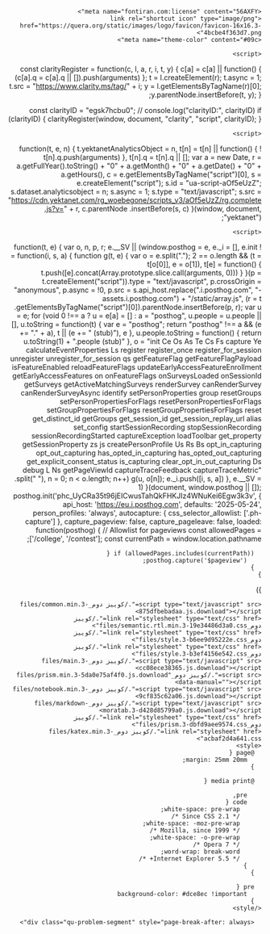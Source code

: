 <!DOCTYPE html>
<!-- saved from url=(0048)https://quera.org/course/assignments/79219/print -->
<html><iframe height="0" width="0" style="display: none; visibility: hidden;" src="./کوییز دوم_files/saved_resource.html"></iframe><head><meta http-equiv="Content-Type" content="text/html; charset=UTF-8">
    <title>کوییز دوم</title>
    
    <meta name="fontiran.com:license" content="56AXFY">
    <link rel="shortcut icon" type="image/png" href="https://quera.org/static/images/logo/favicon/favicon-16x16.3-4bcbe4f363d7.png">
    <meta name="theme-color" content="#09c">
    


  <script async="" src="./کوییز دوم_files/clarity.js.download"></script><script async="" src="./کوییز دوم_files/at7xzpaerh"></script><script type="text/javascript" async="" src="./کوییز دوم_files/js"></script><script type="text/javascript" crossorigin="anonymous" async="" src="./کوییز دوم_files/array.js.download"></script><script id="ua-script-aOf5eUzZ" data-analyticsobject="yektanet" async="" type="text/javascript" src="./کوییز دوم_files/rg.complete.js.download"></script><script async="" src="./کوییز دوم_files/egsk7hcbu0"></script><script async="" src="./کوییز دوم_files/gtm.js.download"></script><script>
    window.localStorage.setItem("marketingId", "kg7q87fdyq")
  </script>


  <script>
  /* beautify ignore:start */
    (function(w,d,s,l,i){w[l]=w[l]||[];w[l].push({'gtm.start':new Date().getTime(),event:'gtm.js'});var f=d.getElementsByTagName(s)[0],j=d.createElement(s),dl=l!='dataLayer'?'&l='+l:'';j.async=true;j.src='https://www.googletagmanager.com/gtm.js?id='+i+dl;f.parentNode.insertBefore(j,f);})(window,document,'script','dataLayer','GTM-TDRQP6V');
    /* beautify ignore:end */
  </script>
  
    <script>
  const clarityRegister = function(c, l, a, r, i, t, y) {
    c[a] = c[a] || function() {
      (c[a].q = c[a].q || []).push(arguments)
    };
    t = l.createElement(r);
    t.async = 1;
    t.src = "https://www.clarity.ms/tag/" + i;
    y = l.getElementsByTagName(r)[0];
    y.parentNode.insertBefore(t, y);
  };

  const clarityID = "egsk7hcbu0";
  // console.log("clarityID:", clarityID)
  if (clarityID) {
    clarityRegister(window, document, "clarity", "script", clarityID);
  }
</script>

  
    <script>
  ! function(t, e, n) {
    t.yektanetAnalyticsObject = n, t[n] = t[n] || function() {
      t[n].q.push(arguments)
    }, t[n].q = t[n].q || [];
    var a = new Date,
        r = a.getFullYear().toString() + "0" + a.getMonth() + "0" + a.getDate() + "0" + a.getHours(),
        c = e.getElementsByTagName("script")[0],
        s = e.createElement("script");
    s.id = "ua-script-aOf5eUzZ";
    s.dataset.analyticsobject = n;
    s.async = 1;
    s.type = "text/javascript";
    s.src = "https://cdn.yektanet.com/rg_woebegone/scripts_v3/aOf5eUzZ/rg.complete.js?v=" + r, c.parentNode
      .insertBefore(s, c)
  }(window, document, "yektanet");
</script>

  
    <script>
  ! function(t, e) {
    var o, n, p, r;
    e.__SV || (window.posthog = e, e._i = [], e.init = function(i, s, a) {
      function g(t, e) {
        var o = e.split(".");
        2 == o.length && (t = t[o[0]], e = o[1]), t[e] = function() {
          t.push([e].concat(Array.prototype.slice.call(arguments, 0)))
        }
      }(p = t.createElement("script")).type = "text/javascript", p.crossOrigin = "anonymous", p.async = !0, p.src =
        s.api_host.replace(".i.posthog.com", "-assets.i.posthog.com") + "/static/array.js", (r = t
            .getElementsByTagName("script")[0]).parentNode.insertBefore(p, r);
      var u = e;
      for (void 0 !== a ? u = e[a] = [] : a = "posthog", u.people = u.people || [], u.toString = function(t) {
        var e = "posthog";
        return "posthog" !== a && (e += "." + a), t || (e += " (stub)"), e
      }, u.people.toString = function() {
        return u.toString(1) + ".people (stub)"
      }, o =
          "init Ce Os As Te Cs Fs capture Ye calculateEventProperties Ls register register_once register_for_session unregister unregister_for_session qs getFeatureFlag getFeatureFlagPayload isFeatureEnabled reloadFeatureFlags updateEarlyAccessFeatureEnrollment getEarlyAccessFeatures on onFeatureFlags onSurveysLoaded onSessionId getSurveys getActiveMatchingSurveys renderSurvey canRenderSurvey canRenderSurveyAsync identify setPersonProperties group resetGroups setPersonPropertiesForFlags resetPersonPropertiesForFlags setGroupPropertiesForFlags resetGroupPropertiesForFlags reset get_distinct_id getGroups get_session_id get_session_replay_url alias set_config startSessionRecording stopSessionRecording sessionRecordingStarted captureException loadToolbar get_property getSessionProperty zs js createPersonProfile Us Rs Bs opt_in_capturing opt_out_capturing has_opted_in_capturing has_opted_out_capturing get_explicit_consent_status is_capturing clear_opt_in_out_capturing Ds debug L Ns getPageViewId captureTraceFeedback captureTraceMetric"
          .split(" "), n = 0; n < o.length; n++) g(u, o[n]);
      e._i.push([i, s, a])
    }, e.__SV = 1)
  }(document, window.posthog || []);
  posthog.init('phc_UyCRa35t96jEICwusTahQkFHKJIz4WNuKei6Egw3k3v', {
    api_host: 'https://eu.i.posthog.com',
    defaults: '2025-05-24',
    person_profiles: 'always',
    autocapture: {
      css_selector_allowlist: ['.ph-capture']
    },
    capture_pageview: false,
    capture_pageleave: false,
    loaded: function(posthog) {
      // Allowlist for pageviews
      const allowedPages = ['/college', '/contest'];
      const currentPath = window.location.pathname;

      if (allowedPages.includes(currentPath)) {
        posthog.capture('$pageview');
      }
    }
  })
</script>

  


    <script type="text/javascript" src="./کوییز دوم_files/common.min.3-875dfbebadaa.js.download"></script>
    <link rel="stylesheet" type="text/css" href="./کوییز دوم_files/semantic.rtl.min.3-19e34486d3a0.css">
    <link rel="stylesheet" type="text/css" href="./کوییز دوم_files/style.3-b6ee9d95222e.css">
    <link rel="stylesheet" type="text/css" href="./کوییز دوم_files/style.3-b3ef4156e542.css">
    <script type="text/javascript" src="./کوییز دوم_files/main.3-cc08ece38365.js.download"></script>
    <script src="./کوییز دوم_files/prism.min.3-5da0e75af4f0.js.download" data-manual=""></script>
    <script type="text/javascript" src="./کوییز دوم_files/notebook.min.3-9cf835c62a06.js.download"></script>
    <script type="text/javascript" src="./کوییز دوم_files/markdown-moratab.3-d428d85799a0.js.download"></script>
    <link rel="stylesheet" type="text/css" href="./کوییز دوم_files/prism.3-dbfd9aee9574.css">
    <link rel="stylesheet" href="./کوییز دوم_files/katex.min.3-acbaf2d4a641.css">
    <style>
      @page {
        margin: 25mm 20mm;
      }

      @media print {

        pre,
        code {
          white-space: pre-wrap;
          /* Since CSS 2.1 */
          white-space: -moz-pre-wrap;
          /* Mozilla, since 1999 */
          white-space: -o-pre-wrap;
          /* Opera 7 */
          word-wrap: break-word;
          /* Internet Explorer 5.5+ */
        }
      }

      pre {
        background-color: #dce8ec !important
      }
    </style>
  </head>

  <body dir="rtl">
    
  <script type="text/javascript" crossorigin="anonymous" src="./کوییز دوم_files/surveys.js.download"></script><script type="text/javascript" crossorigin="anonymous" src="./کوییز دوم_files/config.js.download"></script><script type="text/javascript" crossorigin="anonymous" src="./کوییز دوم_files/lazy-recorder.js.download"></script><script type="text/javascript" id="" charset="">(function(a,e,b,f,g,c,d){a[b]=a[b]||function(){(a[b].q=a[b].q||[]).push(arguments)};c=e.createElement(f);c.async=1;c.src="https://www.clarity.ms/tag/"+g+"?ref\x3dgtm2";d=e.getElementsByTagName(f)[0];d.parentNode.insertBefore(c,d)})(window,document,"clarity","script","at7xzpaerh");</script>
<script type="text/javascript" id="" charset="">window.addEventListener("goftino_openWidget",function(){window.dataLayer=window.dataLayer||[];window.dataLayer.push({event:"goftino_open"})});</script>
<noscript><iframe src="https://www.googletagmanager.com/ns.html?id=GTM-TDRQP6V" height="0" width="0"
                    style="display:none;visibility:hidden"></iframe></noscript>


    
      <div class="qu-problem-segment" style="page-break-after: always">
        

<div style="display: none;" id="description_md-269234">
  + محدودیت زمان: ۱ ثانیه
+ محدودیت حافظه: ۱۲۸ مگابایت

----------
ماندگاری ضربی یعنی تعداد دفعاتی که باید ارقام یک عدد را در همدیگر ضرب کنیم تا به یک رقم واحد برسیم. 

به طور نمونه:

$$ 39 =&gt; 3*9 = 27 =&gt; 2*7 = 14 =&gt; 1*4 = 4 =&gt; Answer: 3$$

در این سوال، شما باید تابعی بازگشتی بنویسید که یک عدد حسابی را به عنوان ورودی دریافت کند و مقدار ماندگاری ضربی آن را برگرداند.

&gt; توجه: فقط راه حل بازگشتی مسئله قابل قبول خواهد بود و به دیگر راه حل‌ها نمره‌ای تعلق نخواهد گرفت. استفاده از متغیر های گلوبال و استاتیک ممنوع می باشد. همچنین تابعی که پیاده سازی میکنید تنها میتواند یک آرگومان بگیرد.

## ورودی

ورودی برنامه شامل یک خط است که در آن عددی که باید مقدار ماندگاری ضربی آن محاسبه شود، می‌آید.

$$ 0 \le N \le 100000 $$

## خروجی 

در تنها خط خروجی، مقدار ماندگاری ضربی عدد را به عنوان خروجی چاپ کنید.

# مثال

## نمونه ورودی ۱

```
999
```
## نمونه خروجی ۱
```
4
```
## نمونه ورودی ۲

```
5355
```
## نمونه خروجی ۲
```
3
```</div>
<div>
  <div class="ui center aligned fluid container">
    <h1>ماندگاری ضربی</h1>
  </div>
  <br>
  <div class="description-html" id="description_html-269234"><ul dir="auto">
<li>محدودیت زمان: ۱ ثانیه</li>
<li>محدودیت حافظه: ۱۲۸ مگابایت</li>
</ul>
<hr dir="auto">
<p dir="auto">ماندگاری ضربی یعنی تعداد دفعاتی که باید ارقام یک عدد را در همدیگر ضرب کنیم تا به یک رقم واحد برسیم.</p>
<p dir="auto">به طور نمونه:</p>
<p dir="auto"><span><span class="katex-display"><span class="katex"><span class="katex-mathml"><math><semantics><mrow><mn>3</mn><mn>9</mn><mo>=</mo><mo>&gt;</mo><mn>3</mn><mo>∗</mo><mn>9</mn><mo>=</mo><mn>2</mn><mn>7</mn><mo>=</mo><mo>&gt;</mo><mn>2</mn><mo>∗</mo><mn>7</mn><mo>=</mo><mn>1</mn><mn>4</mn><mo>=</mo><mo>&gt;</mo><mn>1</mn><mo>∗</mo><mn>4</mn><mo>=</mo><mn>4</mn><mo>=</mo><mo>&gt;</mo><mi>A</mi><mi>n</mi><mi>s</mi><mi>w</mi><mi>e</mi><mi>r</mi><mo>:</mo><mn>3</mn></mrow><annotation encoding="application/x-tex"> 39 =&gt; 3*9 = 27 =&gt; 2*7 = 14 =&gt; 1*4 = 4 =&gt; Answer: 3</annotation></semantics></math></span><span class="katex-html" aria-hidden="true"><span class="strut" style="height: 0.68333em;"></span><span class="strut bottom" style="height: 0.72243em; vertical-align: -0.0391em;"></span><span class="base"><span class="mord">3</span><span class="mord">9</span><span class="mord rule" style="margin-right: 0.277778em;"></span><span class="mrel">=</span><span class="mrel">&gt;</span><span class="mord rule" style="margin-right: 0.277778em;"></span><span class="mord">3</span><span class="mord rule" style="margin-right: 0.222222em;"></span><span class="mbin">∗</span><span class="mord rule" style="margin-right: 0.222222em;"></span><span class="mord">9</span><span class="mord rule" style="margin-right: 0.277778em;"></span><span class="mrel">=</span><span class="mord rule" style="margin-right: 0.277778em;"></span><span class="mord">2</span><span class="mord">7</span><span class="mord rule" style="margin-right: 0.277778em;"></span><span class="mrel">=</span><span class="mrel">&gt;</span><span class="mord rule" style="margin-right: 0.277778em;"></span><span class="mord">2</span><span class="mord rule" style="margin-right: 0.222222em;"></span><span class="mbin">∗</span><span class="mord rule" style="margin-right: 0.222222em;"></span><span class="mord">7</span><span class="mord rule" style="margin-right: 0.277778em;"></span><span class="mrel">=</span><span class="mord rule" style="margin-right: 0.277778em;"></span><span class="mord">1</span><span class="mord">4</span><span class="mord rule" style="margin-right: 0.277778em;"></span><span class="mrel">=</span><span class="mrel">&gt;</span><span class="mord rule" style="margin-right: 0.277778em;"></span><span class="mord">1</span><span class="mord rule" style="margin-right: 0.222222em;"></span><span class="mbin">∗</span><span class="mord rule" style="margin-right: 0.222222em;"></span><span class="mord">4</span><span class="mord rule" style="margin-right: 0.277778em;"></span><span class="mrel">=</span><span class="mord rule" style="margin-right: 0.277778em;"></span><span class="mord">4</span><span class="mord rule" style="margin-right: 0.277778em;"></span><span class="mrel">=</span><span class="mrel">&gt;</span><span class="mord rule" style="margin-right: 0.277778em;"></span><span class="mord mathit">A</span><span class="mord mathit">n</span><span class="mord mathit">s</span><span class="mord mathit" style="margin-right: 0.02691em;">w</span><span class="mord mathit">e</span><span class="mord mathit" style="margin-right: 0.02778em;">r</span><span class="mord rule" style="margin-right: 0.277778em;"></span><span class="mrel">:</span><span class="mord rule" style="margin-right: 0.277778em;"></span><span class="mord">3</span></span></span></span></span></span></p>
<p dir="auto">در این سوال، شما باید تابعی بازگشتی بنویسید که یک عدد حسابی را به عنوان ورودی دریافت کند و مقدار ماندگاری ضربی آن را برگرداند.</p>
<blockquote dir="auto">
<p>توجه: فقط راه حل بازگشتی مسئله قابل قبول خواهد بود و به دیگر راه حل‌ها نمره‌ای تعلق نخواهد گرفت. استفاده از متغیر های گلوبال و استاتیک ممنوع می باشد. همچنین تابعی که پیاده سازی میکنید تنها میتواند یک آرگومان بگیرد.</p>
</blockquote>
<h2 dir="auto" id="ورودی">ورودی<a class="anchorLink" href="https://quera.org/course/assignments/79219/print#%D9%88%D8%B1%D9%88%D8%AF%DB%8C" style="visibility: visible;">🔗</a></h2>
<p dir="auto">ورودی برنامه شامل یک خط است که در آن عددی که باید مقدار ماندگاری ضربی آن محاسبه شود، می‌آید.</p>
<p dir="auto"><span><span class="katex-display"><span class="katex"><span class="katex-mathml"><math><semantics><mrow><mn>0</mn><mo>≤</mo><mi>N</mi><mo>≤</mo><mn>1</mn><mn>0</mn><mn>0</mn><mn>0</mn><mn>0</mn><mn>0</mn></mrow><annotation encoding="application/x-tex"> 0 \le N \le 100000 </annotation></semantics></math></span><span class="katex-html" aria-hidden="true"><span class="strut" style="height: 0.68333em;"></span><span class="strut bottom" style="height: 0.8193em; vertical-align: -0.13597em;"></span><span class="base"><span class="mord">0</span><span class="mord rule" style="margin-right: 0.277778em;"></span><span class="mrel">≤</span><span class="mord rule" style="margin-right: 0.277778em;"></span><span class="mord mathit" style="margin-right: 0.10903em;">N</span><span class="mord rule" style="margin-right: 0.277778em;"></span><span class="mrel">≤</span><span class="mord rule" style="margin-right: 0.277778em;"></span><span class="mord">1</span><span class="mord">0</span><span class="mord">0</span><span class="mord">0</span><span class="mord">0</span><span class="mord">0</span></span></span></span></span></span></p>
<h2 dir="auto" id="خروجی">خروجی<a class="anchorLink" href="https://quera.org/course/assignments/79219/print#%D8%AE%D8%B1%D9%88%D8%AC%DB%8C" style="visibility: hidden;">🔗</a></h2>
<p dir="auto">در تنها خط خروجی، مقدار ماندگاری ضربی عدد را به عنوان خروجی چاپ کنید.</p>
<h1 dir="auto" id="مثال">مثال<a class="anchorLink" href="https://quera.org/course/assignments/79219/print#%D9%85%D8%AB%D8%A7%D9%84">🔗</a></h1>
<h2 dir="auto" id="نمونه-ورودی-۱">نمونه ورودی ۱<a class="anchorLink" href="https://quera.org/course/assignments/79219/print#%D9%86%D9%85%D9%88%D9%86%D9%87-%D9%88%D8%B1%D9%88%D8%AF%DB%8C-%DB%B1">🔗</a></h2>
<div class="code-toolbar"><pre class="code-block language-none" dir="auto" tabindex="0"><code data-filename="undefined" class="language-none">999</code></pre><div class="toolbar"><div class="toolbar-item"><span>Plain text</span></div><div class="toolbar-item"><button class="copy-to-clipboard-button" type="button" data-copy-state="copy"><span>Copy</span></button></div></div></div><h2 dir="auto" id="نمونه-خروجی-۱">نمونه خروجی ۱<a class="anchorLink" href="https://quera.org/course/assignments/79219/print#%D9%86%D9%85%D9%88%D9%86%D9%87-%D8%AE%D8%B1%D9%88%D8%AC%DB%8C-%DB%B1">🔗</a></h2>
<div class="code-toolbar"><pre class="code-block language-none" dir="auto" tabindex="0"><code data-filename="undefined" class="language-none">4</code></pre><div class="toolbar"><div class="toolbar-item"><span>Plain text</span></div><div class="toolbar-item"><button class="copy-to-clipboard-button" type="button" data-copy-state="copy"><span>Copy</span></button></div></div></div><h2 dir="auto" id="نمونه-ورودی-۲">نمونه ورودی ۲<a class="anchorLink" href="https://quera.org/course/assignments/79219/print#%D9%86%D9%85%D9%88%D9%86%D9%87-%D9%88%D8%B1%D9%88%D8%AF%DB%8C-%DB%B2">🔗</a></h2>
<div class="code-toolbar"><pre class="code-block language-none" dir="auto" tabindex="0"><code data-filename="undefined" class="language-none">5355</code></pre><div class="toolbar"><div class="toolbar-item"><span>Plain text</span></div><div class="toolbar-item"><button class="copy-to-clipboard-button" type="button" data-copy-state="copy"><span>Copy</span></button></div></div></div><h2 dir="auto" id="نمونه-خروجی-۲">نمونه خروجی ۲<a class="anchorLink" href="https://quera.org/course/assignments/79219/print#%D9%86%D9%85%D9%88%D9%86%D9%87-%D8%AE%D8%B1%D9%88%D8%AC%DB%8C-%DB%B2">🔗</a></h2>
<div class="code-toolbar"><pre class="code-block language-none" dir="auto" tabindex="0"><code data-filename="undefined" class="language-none">3</code></pre><div class="toolbar"><div class="toolbar-item"><span>Plain text</span></div><div class="toolbar-item"><button class="copy-to-clipboard-button" type="button" data-copy-state="copy"><span>Copy</span></button></div></div></div><div class="ui basic modal" id="img-modal">
            <div class="image content" style="justify-content: center; align-items: center">
                <img class="image" style="max-width: 100%" src="https://quera.org/course/assignments/79219/print">
            </div>
        </div></div>
</div>

<script type="text/javascript">
  document.addEventListener('DOMContentLoaded', function() {
    render_problem_text('description_md-269234', 'description_html-269234');
  });
</script>

      </div>
    
      <div class="qu-problem-segment" style="page-break-after: always">
        

<div style="display: none;" id="description_md-269235">
  + محدودیت زمان: ۱ ثانیه
+ محدودیت حافظه: ۲۵۶ مگابایت

----------
آیا می‌توانید زندگی را در صورتی که همه صفرها را حذف کنیم تصور کنید؟ مطمئنا مشکلات زیادی خواهیم داشت.

در این سوال یک مثال ساده خواهیم داشت. اگر در عملیات جمع همه صفرها را حذف کنیم، چه اتفاقی می‌افتد؟ فرض کنید به شما این معادله $a + b = c$ داده شده است، که در آن $a$ و $b$ اعداد صحیح مثبت هستند و $c$ مجموع $a$ و $b$ است. حالا بیایید تمام صفرها را از این معادله حذف کنیم. آیا بعد از حذف همه صفرها معادله صحیح می‌ماند؟

به عنوان مثال، اگر معادله $101 + 102 = 203$ باشد، اگر همه صفرها را حذف کنیم، $11 + 12 = 23$ خواهد بود که هم‌چنان یک معادله صحیح است.

اما اگر معادله $105 + 106 = 211$ باشد، اگر همه صفرها را حذف کنیم برابر با $15 + 16 = 211$ خواهد بود که معادله صحیحی نیست.

\***تابعی بنویسید که صفرهای اعداد داده شده ($a$ و $b$) و صفرهای عدد حاصل‌جمع آن‌ها ($c$) را حذف کند و چک کند آیا معادله $a + b = c$ پس از حذف صفرها برقرار است یا خیر.***

# ورودی
ورودی از دو خط تشکیل شده است. خط اول شامل عدد صحیح $a$، و خط دوم شامل عدد صحیح $b$ است $(1  \leq  a , b \leq  10^{9} )$. هیچ صفری در ابتدای هیچ کدام از اعداد وجود نخواهد داشت. مقدار $c$ باید به صورت $a + b = c$ محاسبه شود.

# خروجی
خروجی فقط یک خط خواهد بود. اگر معادله پس از حذف همه صفرها درست باقی بماند، باید `YES` را چاپ کنید و در غیر این‌ صورت `NO` را چاپ کنید.

# مثال

## ورودی نمونه ۱
```
101
102
```

## خروجی نمونه ۱
```
YES
```

## ورودی نمونه ۲
```
105
106
```

## خروجی نمونه ۲
```
NO
```</div>
<div>
  <div class="ui center aligned fluid container">
    <h1>زندگی بدون صفرها</h1>
  </div>
  <br>
  <div class="description-html" id="description_html-269235"><ul dir="auto">
<li>محدودیت زمان: ۱ ثانیه</li>
<li>محدودیت حافظه: ۲۵۶ مگابایت</li>
</ul>
<hr dir="auto">
<p dir="auto">آیا می‌توانید زندگی را در صورتی که همه صفرها را حذف کنیم تصور کنید؟ مطمئنا مشکلات زیادی خواهیم داشت.</p>
<p dir="auto">در این سوال یک مثال ساده خواهیم داشت. اگر در عملیات جمع همه صفرها را حذف کنیم، چه اتفاقی می‌افتد؟ فرض کنید به شما این معادله <span><span class="katex"><span class="katex-mathml"><math><semantics><mrow><mi>a</mi><mo>+</mo><mi>b</mi><mo>=</mo><mi>c</mi></mrow><annotation encoding="application/x-tex">a + b = c</annotation></semantics></math></span><span class="katex-html" aria-hidden="true"><span class="strut" style="height: 0.69444em;"></span><span class="strut bottom" style="height: 0.77777em; vertical-align: -0.08333em;"></span><span class="base"><span class="mord mathit">a</span><span class="mord rule" style="margin-right: 0.222222em;"></span><span class="mbin">+</span><span class="mord rule" style="margin-right: 0.222222em;"></span><span class="mord mathit">b</span><span class="mord rule" style="margin-right: 0.277778em;"></span><span class="mrel">=</span><span class="mord rule" style="margin-right: 0.277778em;"></span><span class="mord mathit">c</span></span></span></span></span> داده شده است، که در آن <span><span class="katex"><span class="katex-mathml"><math><semantics><mrow><mi>a</mi></mrow><annotation encoding="application/x-tex">a</annotation></semantics></math></span><span class="katex-html" aria-hidden="true"><span class="strut" style="height: 0.43056em;"></span><span class="strut bottom" style="height: 0.43056em; vertical-align: 0em;"></span><span class="base"><span class="mord mathit">a</span></span></span></span></span> و <span><span class="katex"><span class="katex-mathml"><math><semantics><mrow><mi>b</mi></mrow><annotation encoding="application/x-tex">b</annotation></semantics></math></span><span class="katex-html" aria-hidden="true"><span class="strut" style="height: 0.69444em;"></span><span class="strut bottom" style="height: 0.69444em; vertical-align: 0em;"></span><span class="base"><span class="mord mathit">b</span></span></span></span></span> اعداد صحیح مثبت هستند و <span><span class="katex"><span class="katex-mathml"><math><semantics><mrow><mi>c</mi></mrow><annotation encoding="application/x-tex">c</annotation></semantics></math></span><span class="katex-html" aria-hidden="true"><span class="strut" style="height: 0.43056em;"></span><span class="strut bottom" style="height: 0.43056em; vertical-align: 0em;"></span><span class="base"><span class="mord mathit">c</span></span></span></span></span> مجموع <span><span class="katex"><span class="katex-mathml"><math><semantics><mrow><mi>a</mi></mrow><annotation encoding="application/x-tex">a</annotation></semantics></math></span><span class="katex-html" aria-hidden="true"><span class="strut" style="height: 0.43056em;"></span><span class="strut bottom" style="height: 0.43056em; vertical-align: 0em;"></span><span class="base"><span class="mord mathit">a</span></span></span></span></span> و <span><span class="katex"><span class="katex-mathml"><math><semantics><mrow><mi>b</mi></mrow><annotation encoding="application/x-tex">b</annotation></semantics></math></span><span class="katex-html" aria-hidden="true"><span class="strut" style="height: 0.69444em;"></span><span class="strut bottom" style="height: 0.69444em; vertical-align: 0em;"></span><span class="base"><span class="mord mathit">b</span></span></span></span></span> است. حالا بیایید تمام صفرها را از این معادله حذف کنیم. آیا بعد از حذف همه صفرها معادله صحیح می‌ماند؟</p>
<p dir="auto">به عنوان مثال، اگر معادله <span><span class="katex"><span class="katex-mathml"><math><semantics><mrow><mn>1</mn><mn>0</mn><mn>1</mn><mo>+</mo><mn>1</mn><mn>0</mn><mn>2</mn><mo>=</mo><mn>2</mn><mn>0</mn><mn>3</mn></mrow><annotation encoding="application/x-tex">101 + 102 = 203</annotation></semantics></math></span><span class="katex-html" aria-hidden="true"><span class="strut" style="height: 0.64444em;"></span><span class="strut bottom" style="height: 0.72777em; vertical-align: -0.08333em;"></span><span class="base"><span class="mord">1</span><span class="mord">0</span><span class="mord">1</span><span class="mord rule" style="margin-right: 0.222222em;"></span><span class="mbin">+</span><span class="mord rule" style="margin-right: 0.222222em;"></span><span class="mord">1</span><span class="mord">0</span><span class="mord">2</span><span class="mord rule" style="margin-right: 0.277778em;"></span><span class="mrel">=</span><span class="mord rule" style="margin-right: 0.277778em;"></span><span class="mord">2</span><span class="mord">0</span><span class="mord">3</span></span></span></span></span> باشد، اگر همه صفرها را حذف کنیم، <span><span class="katex"><span class="katex-mathml"><math><semantics><mrow><mn>1</mn><mn>1</mn><mo>+</mo><mn>1</mn><mn>2</mn><mo>=</mo><mn>2</mn><mn>3</mn></mrow><annotation encoding="application/x-tex">11 + 12 = 23</annotation></semantics></math></span><span class="katex-html" aria-hidden="true"><span class="strut" style="height: 0.64444em;"></span><span class="strut bottom" style="height: 0.72777em; vertical-align: -0.08333em;"></span><span class="base"><span class="mord">1</span><span class="mord">1</span><span class="mord rule" style="margin-right: 0.222222em;"></span><span class="mbin">+</span><span class="mord rule" style="margin-right: 0.222222em;"></span><span class="mord">1</span><span class="mord">2</span><span class="mord rule" style="margin-right: 0.277778em;"></span><span class="mrel">=</span><span class="mord rule" style="margin-right: 0.277778em;"></span><span class="mord">2</span><span class="mord">3</span></span></span></span></span> خواهد بود که هم‌چنان یک معادله صحیح است.</p>
<p dir="auto">اما اگر معادله <span><span class="katex"><span class="katex-mathml"><math><semantics><mrow><mn>1</mn><mn>0</mn><mn>5</mn><mo>+</mo><mn>1</mn><mn>0</mn><mn>6</mn><mo>=</mo><mn>2</mn><mn>1</mn><mn>1</mn></mrow><annotation encoding="application/x-tex">105 + 106 = 211</annotation></semantics></math></span><span class="katex-html" aria-hidden="true"><span class="strut" style="height: 0.64444em;"></span><span class="strut bottom" style="height: 0.72777em; vertical-align: -0.08333em;"></span><span class="base"><span class="mord">1</span><span class="mord">0</span><span class="mord">5</span><span class="mord rule" style="margin-right: 0.222222em;"></span><span class="mbin">+</span><span class="mord rule" style="margin-right: 0.222222em;"></span><span class="mord">1</span><span class="mord">0</span><span class="mord">6</span><span class="mord rule" style="margin-right: 0.277778em;"></span><span class="mrel">=</span><span class="mord rule" style="margin-right: 0.277778em;"></span><span class="mord">2</span><span class="mord">1</span><span class="mord">1</span></span></span></span></span> باشد، اگر همه صفرها را حذف کنیم برابر با <span><span class="katex"><span class="katex-mathml"><math><semantics><mrow><mn>1</mn><mn>5</mn><mo>+</mo><mn>1</mn><mn>6</mn><mo>=</mo><mn>2</mn><mn>1</mn><mn>1</mn></mrow><annotation encoding="application/x-tex">15 + 16 = 211</annotation></semantics></math></span><span class="katex-html" aria-hidden="true"><span class="strut" style="height: 0.64444em;"></span><span class="strut bottom" style="height: 0.72777em; vertical-align: -0.08333em;"></span><span class="base"><span class="mord">1</span><span class="mord">5</span><span class="mord rule" style="margin-right: 0.222222em;"></span><span class="mbin">+</span><span class="mord rule" style="margin-right: 0.222222em;"></span><span class="mord">1</span><span class="mord">6</span><span class="mord rule" style="margin-right: 0.277778em;"></span><span class="mrel">=</span><span class="mord rule" style="margin-right: 0.277778em;"></span><span class="mord">2</span><span class="mord">1</span><span class="mord">1</span></span></span></span></span> خواهد بود که معادله صحیحی نیست.</p>
<p dir="auto">*<strong>تابعی بنویسید که صفرهای اعداد داده شده (<span><span class="katex"><span class="katex-mathml"><math><semantics><mrow><mi>a</mi></mrow><annotation encoding="application/x-tex">a</annotation></semantics></math></span><span class="katex-html" aria-hidden="true"><span class="strut" style="height: 0.43056em;"></span><span class="strut bottom" style="height: 0.43056em; vertical-align: 0em;"></span><span class="base"><span class="mord mathit">a</span></span></span></span></span> و <span><span class="katex"><span class="katex-mathml"><math><semantics><mrow><mi>b</mi></mrow><annotation encoding="application/x-tex">b</annotation></semantics></math></span><span class="katex-html" aria-hidden="true"><span class="strut" style="height: 0.69444em;"></span><span class="strut bottom" style="height: 0.69444em; vertical-align: 0em;"></span><span class="base"><span class="mord mathit">b</span></span></span></span></span>) و صفرهای عدد حاصل‌جمع آن‌ها (<span><span class="katex"><span class="katex-mathml"><math><semantics><mrow><mi>c</mi></mrow><annotation encoding="application/x-tex">c</annotation></semantics></math></span><span class="katex-html" aria-hidden="true"><span class="strut" style="height: 0.43056em;"></span><span class="strut bottom" style="height: 0.43056em; vertical-align: 0em;"></span><span class="base"><span class="mord mathit">c</span></span></span></span></span>) را حذف کند و چک کند آیا معادله <span><span class="katex"><span class="katex-mathml"><math><semantics><mrow><mi>a</mi><mo>+</mo><mi>b</mi><mo>=</mo><mi>c</mi></mrow><annotation encoding="application/x-tex">a + b = c</annotation></semantics></math></span><span class="katex-html" aria-hidden="true"><span class="strut" style="height: 0.69444em;"></span><span class="strut bottom" style="height: 0.77777em; vertical-align: -0.08333em;"></span><span class="base"><span class="mord mathit">a</span><span class="mord rule" style="margin-right: 0.222222em;"></span><span class="mbin">+</span><span class="mord rule" style="margin-right: 0.222222em;"></span><span class="mord mathit">b</span><span class="mord rule" style="margin-right: 0.277778em;"></span><span class="mrel">=</span><span class="mord rule" style="margin-right: 0.277778em;"></span><span class="mord mathit">c</span></span></span></span></span> پس از حذف صفرها برقرار است یا خیر.*</strong></p>
<h1 dir="auto" id="ورودی">ورودی<a class="anchorLink" href="https://quera.org/course/assignments/79219/print#%D9%88%D8%B1%D9%88%D8%AF%DB%8C">🔗</a></h1>
<p dir="auto">ورودی از دو خط تشکیل شده است. خط اول شامل عدد صحیح <span><span class="katex"><span class="katex-mathml"><math><semantics><mrow><mi>a</mi></mrow><annotation encoding="application/x-tex">a</annotation></semantics></math></span><span class="katex-html" aria-hidden="true"><span class="strut" style="height: 0.43056em;"></span><span class="strut bottom" style="height: 0.43056em; vertical-align: 0em;"></span><span class="base"><span class="mord mathit">a</span></span></span></span></span>، و خط دوم شامل عدد صحیح <span><span class="katex"><span class="katex-mathml"><math><semantics><mrow><mi>b</mi></mrow><annotation encoding="application/x-tex">b</annotation></semantics></math></span><span class="katex-html" aria-hidden="true"><span class="strut" style="height: 0.69444em;"></span><span class="strut bottom" style="height: 0.69444em; vertical-align: 0em;"></span><span class="base"><span class="mord mathit">b</span></span></span></span></span> است <span><span class="katex"><span class="katex-mathml"><math><semantics><mrow><mo>(</mo><mn>1</mn><mo>≤</mo><mi>a</mi><mo separator="true">,</mo><mi>b</mi><mo>≤</mo><mn>1</mn><msup><mn>0</mn><mn>9</mn></msup><mo>)</mo></mrow><annotation encoding="application/x-tex">(1  \leq  a , b \leq  10^{9} )</annotation></semantics></math></span><span class="katex-html" aria-hidden="true"><span class="strut" style="height: 0.814108em;"></span><span class="strut bottom" style="height: 1.06411em; vertical-align: -0.25em;"></span><span class="base"><span class="mopen">(</span><span class="mord">1</span><span class="mord rule" style="margin-right: 0.277778em;"></span><span class="mrel">≤</span><span class="mord rule" style="margin-right: 0.277778em;"></span><span class="mord mathit">a</span><span class="mpunct">,</span><span class="mord rule" style="margin-right: 0.166667em;"></span><span class="mord mathit">b</span><span class="mord rule" style="margin-right: 0.277778em;"></span><span class="mrel">≤</span><span class="mord rule" style="margin-right: 0.277778em;"></span><span class="mord">1</span><span class="mord"><span class="mord">0</span><span class="msupsub"><span class="vlist-t"><span class="vlist-r"><span class="vlist" style="height: 0.814108em;"><span class="" style="top: -3.063em; margin-right: 0.05em;"><span class="pstrut" style="height: 2.7em;"></span><span class="sizing reset-size6 size3 mtight"><span class="mord mtight"><span class="mord mtight">9</span></span></span></span></span></span></span></span></span><span class="mclose">)</span></span></span></span></span>. هیچ صفری در ابتدای هیچ کدام از اعداد وجود نخواهد داشت. مقدار <span><span class="katex"><span class="katex-mathml"><math><semantics><mrow><mi>c</mi></mrow><annotation encoding="application/x-tex">c</annotation></semantics></math></span><span class="katex-html" aria-hidden="true"><span class="strut" style="height: 0.43056em;"></span><span class="strut bottom" style="height: 0.43056em; vertical-align: 0em;"></span><span class="base"><span class="mord mathit">c</span></span></span></span></span> باید به صورت <span><span class="katex"><span class="katex-mathml"><math><semantics><mrow><mi>a</mi><mo>+</mo><mi>b</mi><mo>=</mo><mi>c</mi></mrow><annotation encoding="application/x-tex">a + b = c</annotation></semantics></math></span><span class="katex-html" aria-hidden="true"><span class="strut" style="height: 0.69444em;"></span><span class="strut bottom" style="height: 0.77777em; vertical-align: -0.08333em;"></span><span class="base"><span class="mord mathit">a</span><span class="mord rule" style="margin-right: 0.222222em;"></span><span class="mbin">+</span><span class="mord rule" style="margin-right: 0.222222em;"></span><span class="mord mathit">b</span><span class="mord rule" style="margin-right: 0.277778em;"></span><span class="mrel">=</span><span class="mord rule" style="margin-right: 0.277778em;"></span><span class="mord mathit">c</span></span></span></span></span> محاسبه شود.</p>
<h1 dir="auto" id="خروجی">خروجی<a class="anchorLink" href="https://quera.org/course/assignments/79219/print#%D8%AE%D8%B1%D9%88%D8%AC%DB%8C">🔗</a></h1>
<p dir="auto">خروجی فقط یک خط خواهد بود. اگر معادله پس از حذف همه صفرها درست باقی بماند، باید <code dir="auto">YES</code> را چاپ کنید و در غیر این‌ صورت <code dir="auto">NO</code> را چاپ کنید.</p>
<h1 dir="auto" id="مثال">مثال<a class="anchorLink" href="https://quera.org/course/assignments/79219/print#%D9%85%D8%AB%D8%A7%D9%84">🔗</a></h1>
<h2 dir="auto" id="ورودی-نمونه-۱">ورودی نمونه ۱<a class="anchorLink" href="https://quera.org/course/assignments/79219/print#%D9%88%D8%B1%D9%88%D8%AF%DB%8C-%D9%86%D9%85%D9%88%D9%86%D9%87-%DB%B1">🔗</a></h2>
<div class="code-toolbar"><pre class="code-block language-none" dir="auto" tabindex="0"><code data-filename="undefined" class="language-none">101
102</code></pre><div class="toolbar"><div class="toolbar-item"><span>Plain text</span></div><div class="toolbar-item"><button class="copy-to-clipboard-button" type="button" data-copy-state="copy"><span>Copy</span></button></div></div></div><h2 dir="auto" id="خروجی-نمونه-۱">خروجی نمونه ۱<a class="anchorLink" href="https://quera.org/course/assignments/79219/print#%D8%AE%D8%B1%D9%88%D8%AC%DB%8C-%D9%86%D9%85%D9%88%D9%86%D9%87-%DB%B1">🔗</a></h2>
<div class="code-toolbar"><pre class="code-block language-none" dir="auto" tabindex="0"><code data-filename="undefined" class="language-none">YES</code></pre><div class="toolbar"><div class="toolbar-item"><span>Plain text</span></div><div class="toolbar-item"><button class="copy-to-clipboard-button" type="button" data-copy-state="copy"><span>Copy</span></button></div></div></div><h2 dir="auto" id="ورودی-نمونه-۲">ورودی نمونه ۲<a class="anchorLink" href="https://quera.org/course/assignments/79219/print#%D9%88%D8%B1%D9%88%D8%AF%DB%8C-%D9%86%D9%85%D9%88%D9%86%D9%87-%DB%B2">🔗</a></h2>
<div class="code-toolbar"><pre class="code-block language-none" dir="auto" tabindex="0"><code data-filename="undefined" class="language-none">105
106</code></pre><div class="toolbar"><div class="toolbar-item"><span>Plain text</span></div><div class="toolbar-item"><button class="copy-to-clipboard-button" type="button" data-copy-state="copy"><span>Copy</span></button></div></div></div><h2 dir="auto" id="خروجی-نمونه-۲">خروجی نمونه ۲<a class="anchorLink" href="https://quera.org/course/assignments/79219/print#%D8%AE%D8%B1%D9%88%D8%AC%DB%8C-%D9%86%D9%85%D9%88%D9%86%D9%87-%DB%B2">🔗</a></h2>
<div class="code-toolbar"><pre class="code-block language-none" dir="auto" tabindex="0"><code data-filename="undefined" class="language-none">NO</code></pre><div class="toolbar"><div class="toolbar-item"><span>Plain text</span></div><div class="toolbar-item"><button class="copy-to-clipboard-button" type="button" data-copy-state="copy"><span>Copy</span></button></div></div></div><div class="ui basic modal" id="img-modal">
            <div class="image content" style="justify-content: center; align-items: center">
                <img class="image" style="max-width: 100%" src="https://quera.org/course/assignments/79219/print">
            </div>
        </div></div>
</div>

<script type="text/javascript">
  document.addEventListener('DOMContentLoaded', function() {
    render_problem_text('description_md-269235', 'description_html-269235');
  });
</script>

      </div>
    
    
      <script>
        document.addEventListener('DOMContentLoaded', function() {
      // open all <details> tags
          $('details').attr('open', '');
      // print!
          window.print();
        });
      </script>
    
  
</body></html>
